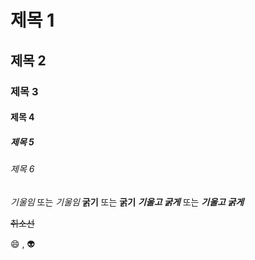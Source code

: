 # 제목 1
## 제목 2
### 제목 3
#### 제목 4
##### 제목 5
###### 제목 6

*기울임* 또는 _기울임_
**굵기** 또는 __굵기__
***기울고 굵게*** 또는 ___기울고 굵게___

~~취소선~~

:smile: , :alien: